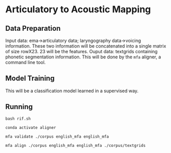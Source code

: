 # Articulatory to Acoustic Mapping
## Data Preparation
Input data: ema->articulatory data; laryngography data->voicing information. These two information will be concatenated into a single matrix of size rowX23. 23 will be the features.
Ouput data: textgrids containing phonetic segmentation information. This will be done by the ```mfa``` aligner, a command line tool.
## Model Training 
This will be a classification model learned in a supervised way. 
## Running 
```
bash rif.sh
```
```
conda activate aligner
````
```
mfa validate ./corpus english_mfa english_mfa
```
```
mfa align ./corpus english_mfa english_mfa ./corpus/textgrids
```
